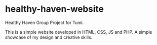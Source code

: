 # healthy-haven-website
Healthy Haven Group Project for Tumi.

This is a simple website developed in HTML, CSS, JS and PHP. 
A simple showcase of my design and creative skills.
